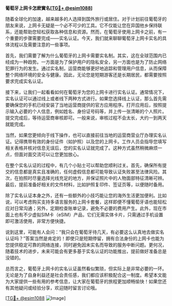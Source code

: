 **葡萄牙上网卡怎麽實名[[TG💪+ @esim1088](https://t.me/s/esim1088)]**

随着全球化的加速，越来越多的人选择到国外旅行或居住。对于计划前往葡萄牙的朋友来说，上网卡无疑是一个必不可少的工具。它不仅能让您在异国他乡保持联系，还能帮助您轻松获取各种信息和资源。然而，在葡萄牙使用上网卡之前，有一个重要的步骤需要完成——实名认证。今天，我们就来聊聊葡萄牙上网卡实名的具体流程以及需要注意的一些事项。

首先，我们需要了解为什么葡萄牙的上网卡需要实名制。其实，这在全球范围内已经成为一种趋势。一方面是为了保护用户的隐私安全，另一方面也是为了防止网络犯罪行为的发生。通过实名制，运营商能够更好地追踪和管理用户信息，从而保障整个网络环境的安全与健康。因此，无论您是短期游客还是长期居民，都需要按照要求完成实名认证。

接下来，让我们一起看看如何在葡萄牙为您的上网卡进行实名认证。通常情况下，实名认证可以通过线上或者线下两种方式进行。如果您选择线上认证，那么首先需要确保您的手机已经安装了当地运营商提供的官方应用程序。打开应用后，按照提示输入必要的个人信息，例如姓名、身份证号码等，并上传一张清晰的个人照片。提交完成后，等待运营商审核即可。一般来说，审核过程不会太长，大约一到两天就能完成。

当然，如果您更倾向于线下操作，也可以直接前往当地的运营商营业厅办理实名认证。记得携带有效的身份证件（如护照）以及您的上网卡。工作人员会指导您填写相关表格并核对信息无误后，您的实名认证就完成了。这种方式虽然稍微麻烦一点，但面对面交流可以让您更加放心。

在整个实名认证的过程中，有几个小贴士可以帮助您顺利过关。首先，确保所有提交的信息都是真实且准确的，任何虚假信息都可能导致认证失败甚至法律风险。其次，在拍照时尽量选择光线充足的地方，并保证照片中的人物面部特征清晰可辨。最后，提前准备好相关的文件材料，比如护照复印件、签证页等，以便随时备用。

除了实名认证本身之外，还有一些额外的小技巧能让您的海外生活更加便利。比如说，可以考虑购买支持多语言服务的上网卡套餐，这样即便不懂葡萄牙语也能轻松应对日常沟通；另外，定期检查账单记录，避免不必要的费用产生。此外，现在市面上也有不少虚拟SIM卡（eSIM）产品，它们无需实体卡片，只需通过手机设置即可激活使用，非常方便快捷。

说到这里，可能有人会问：“我只会在葡萄牙待几天，有必要这么认真地去做实名认证吗？”答案当然是肯定的！即使只是短期停留，拥有合法身份的上网卡也能为您提供稳定可靠的网络连接，同时避免因未实名而导致的服务中断问题。更何况，随着技术的进步，未来可能会有更多基于实名认证的功能推出，提前做好准备总是没错的。

总而言之，葡萄牙上网卡的实名认证虽然看似繁琐，但实际上是非常必要的一环。无论是为了自身利益还是社会责任感，我们都应该积极配合这一制度。希望本文能为大家提供一些有用的参考信息，让大家在葡萄牙的旅程更加顺畅愉快！如果您还有其他疑问或经验分享，欢迎随时留言讨论哦。

[[TG💪+ @esim1088](https://t.me/s/esim1088) ![Image](https://i.postimg.cc/4NQfJmqS/Snipaste-2025-05-13-00-14-12.png)]